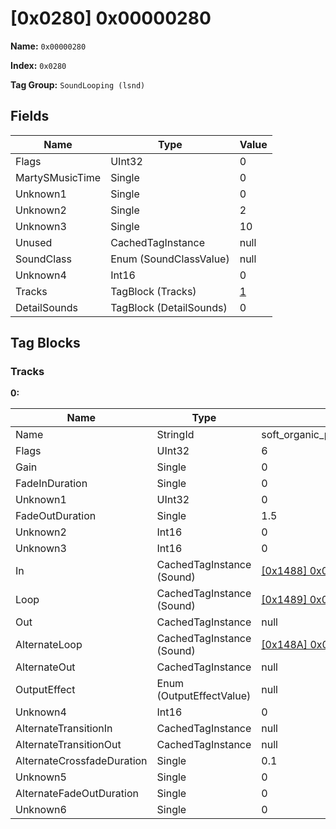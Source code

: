 # [0x0280] 0x00000280

**Name:** ```0x00000280```

**Index:** ```0x0280```

**Tag Group:** ```SoundLooping (lsnd)```

## Fields

Name	| Type	| Value
---	|---	|---	|
Flags	|UInt32	|0
MartySMusicTime	|Single	|0
Unknown1	|Single	|0
Unknown2	|Single	|2
Unknown3	|Single	|10
Unused	|CachedTagInstance	|null
SoundClass	|Enum (SoundClassValue)	|null
Unknown4	|Int16	|0
Tracks	|TagBlock (Tracks)	|[1](#tracks)
DetailSounds	|TagBlock (DetailSounds)	|0


## Tag Blocks

### Tracks

**0:**

Name	| Type	| Value
---	|---	|---	|
Name	|StringId	|soft_organic_plant_bushy_dyn_loop
Flags	|UInt32	|6
Gain	|Single	|0
FadeInDuration	|Single	|0
Unknown1	|UInt32	|0
FadeOutDuration	|Single	|1.5
Unknown2	|Int16	|0
Unknown3	|Int16	|0
In	|CachedTagInstance (Sound)	|[[0x1488] 0x00001488](../Sound/1488.md)
Loop	|CachedTagInstance (Sound)	|[[0x1489] 0x00001489](../Sound/1489.md)
Out	|CachedTagInstance	|null
AlternateLoop	|CachedTagInstance (Sound)	|[[0x148A] 0x0000148A](../Sound/148A.md)
AlternateOut	|CachedTagInstance	|null
OutputEffect	|Enum (OutputEffectValue)	|null
Unknown4	|Int16	|0
AlternateTransitionIn	|CachedTagInstance	|null
AlternateTransitionOut	|CachedTagInstance	|null
AlternateCrossfadeDuration	|Single	|0.1
Unknown5	|Single	|0
AlternateFadeOutDuration	|Single	|0
Unknown6	|Single	|0


